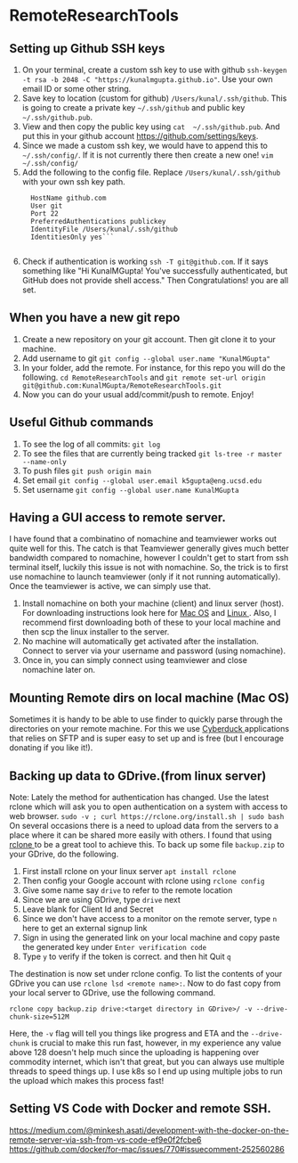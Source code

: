 # RemoteResearchTools

## Setting up Github SSH keys

1. On your terminal, create a custom ssh key to use with github ```ssh-keygen -t rsa -b 2048 -C "https://kunalmgupta.github.io"```. Use your own email ID or some other string. 
2. Save key to location (custom for github)  ```/Users/kunal/.ssh/github```. This is going to create a private key ```~/.ssh/github``` and public key ```~/.ssh/github.pub```.
3. View and then copy the public key using ```cat  ~/.ssh/github.pub```. And put this in your github account https://github.com/settings/keys.
4. Since we made a custom ssh key, we would have to append this to ```~/.ssh/config/```. If it is not currently there then create a new one! ```vim ~/.ssh/config/```
5. Add the following to the config file. Replace ```/Users/kunal/.ssh/github ``` with your own ssh key path. 
    ```Host github.com 
      HostName github.com 
      User git 
      Port 22 
      PreferredAuthentications publickey 
      IdentityFile /Users/kunal/.ssh/github 
      IdentitiesOnly yes```
  
  6. Check if authentication is working ```ssh -T git@github.com```. If it says something like "Hi KunalMGupta! You've successfully authenticated, but GitHub does not provide shell access." Then Congratulations! you are all set. 

## When you have a new git repo
1. Create a new repository on your git account. Then git clone it to your machine. 
3. Add username to git ```git config --global user.name "KunalMGupta"```
4. In your folder, add the remote. For instance, for this repo you will do the following. 
     ```cd RemoteResearchTools``` and ```git remote set-url origin git@github.com:KunalMGupta/RemoteResearchTools.git``` 
5. Now you can do your usual add/commit/push to remote. Enjoy!
  
## Useful Github commands
1. To see the log of all commits: ```git log```
2. To see the files that are currently being tracked ```git ls-tree -r master --name-only```
3. To push files ```git push origin main```
4. Set email ```git config --global user.email k5gupta@eng.ucsd.edu```
5. Set username ```git config --global user.name KunalMGupta```


## Having a GUI access to remote server. 
I have found that a combinatino of nomachine and teamviewer works out quite well for this. The catch is that Teamviewer generally gives much better bandwidth compared to nomachine, however I couldn't get to start from ssh terminal itself, luckily this issue is not with nomachine. So, the trick is to first use nomachine to launch teamviewer (only if it not running automatically). Once the teamviewer is active, we can simply use that. 

1. Install nomachine on both your machine (client) and linux server (host). For downloading instructions look here for <a href="https://www.nomachine.com/download/download&id=7"> Mac OS</a> and <a href="https://knowledgebase.nomachine.com/AR01L00775">Linux </a>. Also, I recommend first downloading both of these to your local machine and then scp the linux installer to the server. 
2. No machine will automatically get activated after the installation. Connect to server via your username and password (using nomachine). 
3. Once in, you can simply connect using teamviewer and close nomachine later on. 

## Mounting Remote dirs on local machine (Mac OS)
Sometimes it is handy to be able to use finder to quickly parse through the directories on your remote machine. For this we use <a href="https://cyberduck.io"> Cyberduck </a> applications that relies on SFTP and is super easy to set up and is free (but I encourage donating if you like it!). 

## Backing up data to GDrive.(from linux server)

Note: Lately the method for authentication has changed. Use the latest rclone which will ask you to open authentication on a system with access to web browser. 
```sudo -v ; curl https://rclone.org/install.sh | sudo bash```
On several occasions there is a need to upload data from the servers to a place where it can be shared more easily with others. I found that using <a href="https://rclone.org/drive/"> rclone </a> to be a great tool to achieve this. To back up some file ```backup.zip``` to your GDrive, do the following. 

1. First install rclone on your linux server ```apt install rclone```
2. Then config your Google account with rclone using ```rclone config```
3. Give some name say ```drive``` to refer to the remote location
4. Since we are using GDrive, type ```drive``` next
5. Leave blank for Client Id and Secret
6. Since we don't have access to a monitor on the remote server, type ```n``` here to get an external signup link
7. Sign in using the generated link on your local machine and copy paste the generated key under ```Enter verification code```
8. Type ```y``` to verify if the token is correct. and then hit Quit ```q```

The destination is now set under rclone config. To list the contents of your GDrive you can use ```rclone lsd <remote name>:```. Now to do fast copy from your local server to GDrive, use the following command. 

```rclone copy backup.zip drive:<target directory in GDrive>/ -v --drive-chunk-size=512M ```

Here, the ```-v``` flag will tell you things like progress and ETA and the ```--drive-chunk``` is crucial to make this run fast, however, in my experience any value above 128 doesn't help much since the uploading is happening over commodity internet, which isn't that great, but you can always use multiple threads to speed things up. I use k8s so I end up using multiple jobs to run the upload which makes this process fast!

## Setting VS Code with Docker and remote SSH. 

https://medium.com/@minkesh.asati/development-with-the-docker-on-the-remote-server-via-ssh-from-vs-code-ef9e0f2fcbe6
https://github.com/docker/for-mac/issues/770#issuecomment-252560286
